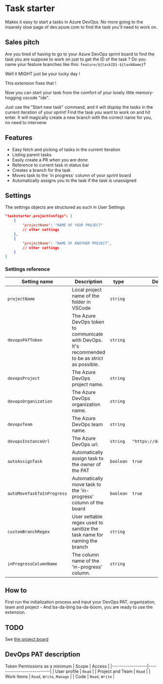 # Task starter

Makes it easy to start a tasks in Azure DevOps. 
No more going to the insanely slow page of dev.azure.com to find the task you'll need to work on.
## Sales pitch 
Are you tired of having to go to your Azure DevOps sprint board to find the task you are suppose to work on just to get the ID of the task ?
Do you name your feature branches like this: `feature/${taskID}-${taskName}`? 

Well it MIGHT just be your lucky day !

This extension fixes that !

Now you can start your task from the comfort of your lovely little memory-hogging vscode "ide". 

Just use the "Start new task" command, and it will display the tasks in the current iteration of your sprint!
Find the task you want to work on and hit enter.
It will magically create a new branch with the correct name for you, no need to intervene


## Features

- Easy fetch and picking of tasks in the current iteration
- Listing parent tasks
- Easily create a PR when you are done
- Reference to current task in status bar
- Creates a branch for the task
- Moves task to the 'in progress' column of your sprint board
- Automatically assigns you to the task if the task is unassigned

## Settings

The settings objects are structured as such in User Settings

```json
"taskstarter.projectConfigs": [
	{
		"projectName": "NAME OF YOUR PROJECT"
		// other settings
	},
	{
		"projectName": "NAME OF ANOTHER PROJECT",
		// other settings
	}
]
```

### Settings reference

| Setting name               | Description                                                                                      | type      | Default                   | Required |  
| -------------------------- | ------------------------------------------------------------------------------------------------ | --------- | ------------------------- | -------- |  
| `projectName`              | Local project name of the folder in VSCode                                                       | `string`  |                           | `true`   |
| `devopsPATToken`           | The Azure DevOps token to communicate with DevOps. It's recommended to be as strict as possible. | `string`  |                           | `true`   |
| `devopsProject`            | The Azure DevOps project name.                                                                   | `string`  |                           | `true`   |
| `devopsOrganization`       | The Azure DevOps organization name.                                                              | `string`  |                           | `true`   |
| `devopsTeam`               | The Azure DevOps team name.                                                                      | `string`  |                           | `true`   |
| `devopsInstanceUrl`        | The Azure DevOps url.                                                                            | `string`  | `"https://dev.azure.com"` |          |
| `autoAssignTask`           | Automatically assign task to the owner of the PAT                                                | `boolean` | `true`                    |          |
| `autoMoveTaskToInProgress` | Automatically move task to the 'in-progress' column of the board                                 | `boolean` | `true`                    |          |
| `customBranchRegex`        | User settable regex used to sanitize the task name for naming the branch                         | `string`  |                           |          |
| `inProgressColumnName`     | The column name of the 'in-progress' column.                                                     | `string`  |                           |          |




## How to

First run the initialization process and input your DevOps PAT, organization, team and project - And ba-da-bing ba-da-boom, you are ready to use the extension.
## TODO
See [the project board](https://github.com/users/TheSinding/projects/3)

## DevOps PAT description

Token Permissions as a minimum
| Scope            | Access                    |
|------------------|---------------------------|
| User profile     | `Read`                    |
| Project and Team | `Read`                    |
| Work Items       | `Read`, `Write`, `Manage` |
| Code             | `Read`, `Write`           |
